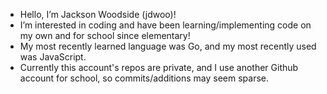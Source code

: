 - Hello, I’m Jackson Woodside (jdwoo)!
- I’m interested in coding and have been learning/implementing code on my own and for school since elementary!
- My most recently learned language was Go, and my most recently used was JavaScript.
- Currently this account's repos are private, and I use another Github account for school, so commits/additions may seem sparse.

<!---
jdwoo090/jdwoo090 is a ✨ special ✨ repository because its `README.md` (this file) appears on your GitHub profile.
You can click the Preview link to take a look at your changes.
--->
